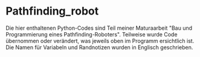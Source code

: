 # Pathfinding_robot

Die hier enthaltenen Python-Codes sind Teil meiner Maturaarbeit "Bau und Programmierung eines Pathfinding-Roboters". Teilweise wurde Code übernommen oder verändert, was jeweils oben im Programm ersichtlich ist. Die Namen für Variabeln und Randnotizen wurden in Englisch geschrieben.
